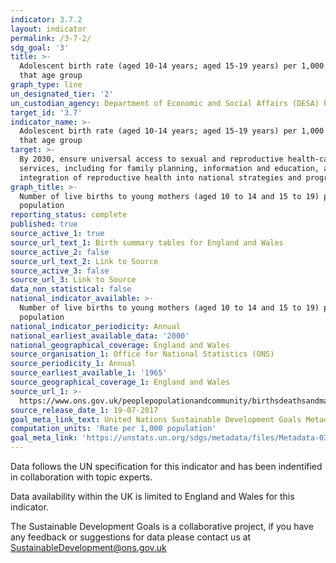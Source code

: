 ```yaml
---
indicator: 3.7.2
layout: indicator
permalink: /3-7-2/
sdg_goal: '3'
title: >-
  Adolescent birth rate (aged 10-14 years; aged 15-19 years) per 1,000 women in
  that age group
graph_type: line
un_designated_tier: '2'
un_custodian_agency: Department of Economic and Social Affairs (DESA) Population Division
target_id: '3.7'
indicator_name: >-
  Adolescent birth rate (aged 10-14 years; aged 15-19 years) per 1,000 women in
  that age group
target: >-
  By 2030, ensure universal access to sexual and reproductive health-care
  services, including for family planning, information and education, and the
  integration of reproductive health into national strategies and programmes
graph_title: >-
  Number of live births to young mothers (aged 10 to 14 and 15 to 19) per 1,000
  population
reporting_status: complete
published: true
source_active_1: true
source_url_text_1: Birth summary tables for England and Wales
source_active_2: false
source_url_text_2: Link to Source
source_active_3: false
source_url_3: Link to Source
data_non_statistical: false
national_indicator_available: >-
  Number of live births to young mothers (aged 10 to 14 and 15 to 19) per 1,000
  population 
national_indicator_periodicity: Annual
national_earliest_available_data: '2000'
national_geographical_coverage: England and Wales
source_organisation_1: Office for National Statistics (ONS)
source_periodicity_1: Annual
source_earliest_available_1: '1965'
source_geographical_coverage_1: England and Wales
source_url_1: >-
  https://www.ons.gov.uk/peoplepopulationandcommunity/birthsdeathsandmarriages/livebirths/datasets/birthsummarytables
source_release_date_1: 19-07-2017
goal_meta_link_text: United Nations Sustainable Development Goals Metadata (PDF 91 KB)
computation_units: 'Rate per 1,000 population'
goal_meta_link: 'https://unstats.un.org/sdgs/metadata/files/Metadata-03-07-02.pdf'
---
```

Data follows the UN specification for this indicator and has been indentified in collaboration with topic experts.

Data availability within the UK is limited to England and Wales for this indicator.

The Sustainable Development Goals is a collaborative project, if you have any feedback or suggestions for data please contact us at <SustainableDevelopment@ons.gov.uk>
